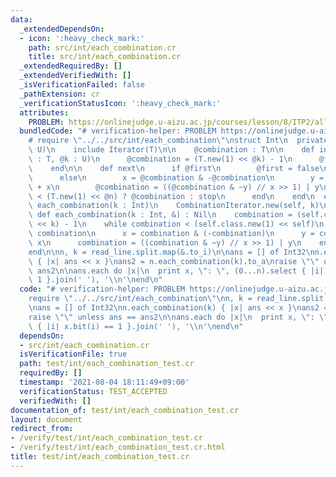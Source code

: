 ```yaml
---
data:
  _extendedDependsOn:
  - icon: ':heavy_check_mark:'
    path: src/int/each_combination.cr
    title: src/int/each_combination.cr
  _extendedRequiredBy: []
  _extendedVerifiedWith: []
  _isVerificationFailed: false
  _pathExtension: cr
  _verificationStatusIcon: ':heavy_check_mark:'
  attributes:
    PROBLEM: https://onlinejudge.u-aizu.ac.jp/courses/lesson/8/ITP2/all/ITP2_11_D
  bundledCode: "# verification-helper: PROBLEM https://onlinejudge.u-aizu.ac.jp/courses/lesson/8/ITP2/all/ITP2_11_D\n\
    # require \"../../src/int/each_combination\"\nstruct Int\n  private class CombinationIterator(T,\
    \ U)\n    include Iterator(T)\n\n    @combination : T\n\n    def initialize(@n\
    \ : T, @k : U)\n      @combination = (T.new(1) << @k) - 1\n      @first = true\n\
    \    end\n\n    def next\n      if @first\n        @first = false\n        @combination\n\
    \      else\n        x = @combination & -@combination\n        y = @combination\
    \ + x\n        @combination = ((@combination & ~y) // x >> 1) | y\n        @combination\
    \ < (T.new(1) << @n) ? @combination : stop\n      end\n    end\n  end\n\n  def\
    \ each_combination(k : Int)\n    CombinationIterator.new(self, k)\n  end\n\n \
    \ def each_combination(k : Int, &) : Nil\n    combination = (self.class.new(1)\
    \ << k) - 1\n    while combination < (self.class.new(1) << self)\n      yield\
    \ combination\n      x = combination & (-combination)\n      y = combination +\
    \ x\n      combination = ((combination & ~y) // x >> 1) | y\n    end\n  end\n\
    end\n\nn, k = read_line.split.map(&.to_i)\n\nans = [] of Int32\nn.each_combination(k)\
    \ { |x| ans << x }\nans2 = n.each_combination(k).to_a\nraise \"\" unless ans ==\
    \ ans2\n\nans.each do |x|\n  print x, \": \", (0...n).select { |i| x.bit(i) ==\
    \ 1 }.join(' '), '\\n'\nend\n"
  code: "# verification-helper: PROBLEM https://onlinejudge.u-aizu.ac.jp/courses/lesson/8/ITP2/all/ITP2_11_D\n\
    require \"../../src/int/each_combination\"\nn, k = read_line.split.map(&.to_i)\n\
    \nans = [] of Int32\nn.each_combination(k) { |x| ans << x }\nans2 = n.each_combination(k).to_a\n\
    raise \"\" unless ans == ans2\n\nans.each do |x|\n  print x, \": \", (0...n).select\
    \ { |i| x.bit(i) == 1 }.join(' '), '\\n'\nend\n"
  dependsOn:
  - src/int/each_combination.cr
  isVerificationFile: true
  path: test/int/each_combination_test.cr
  requiredBy: []
  timestamp: '2021-08-04 18:11:49+09:00'
  verificationStatus: TEST_ACCEPTED
  verifiedWith: []
documentation_of: test/int/each_combination_test.cr
layout: document
redirect_from:
- /verify/test/int/each_combination_test.cr
- /verify/test/int/each_combination_test.cr.html
title: test/int/each_combination_test.cr
---
```

